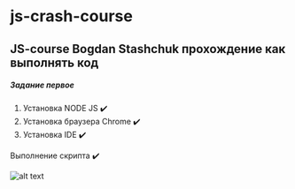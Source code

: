 # js-crash-course 

## JS-course Bogdan Stashchuk прохождение как выполнять код

##### Задание первое

1. Установка NODE JS ✔️
2. Установка браузера Chrome ✔️
3. Установка IDE ✔️

Выполнение скрипта ✔️


![alt text](https://thumb.cloud.mail.ru/weblink/thumb/xw1/VRYA/pgRPHJ5as "Terminal node")
